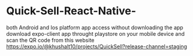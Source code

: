 # Quick-Sell-React-Native-

both Android and Ios platform app 
access without downloading the app download expo-client app throught playstore on your mobile device and scan the QR code from this website
https://expo.io/@khushalt10/projects/QuickSell?release-channel=staging

